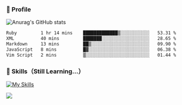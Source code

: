 ### 👀 Profile

![Anurag's GitHub stats](https://github-readme-stats.vercel.app/api?username=haganenoubik&show_icons=true&theme=github_dark)

<!--START_SECTION:waka-->

```txt
Ruby         1 hr 14 mins    █████████████▒░░░░░░░░░░░   53.31 %
XML          40 mins         ███████░░░░░░░░░░░░░░░░░░   28.65 %
Markdown     13 mins         ██▒░░░░░░░░░░░░░░░░░░░░░░   09.90 %
JavaScript   8 mins          █▓░░░░░░░░░░░░░░░░░░░░░░░   06.38 %
Vim Script   2 mins          ▒░░░░░░░░░░░░░░░░░░░░░░░░   01.44 %
```

<!--END_SECTION:waka-->

### 🚀 Skills（Still Learning...）
[![My Skills](https://skillicons.dev/icons?i=html,css,js,ruby,rails,git,github,neovim)](https://skillicons.dev)

![](https://komarev.com/ghpvc/?username=haganenoubik&style=flat-square&color=blue)

<!--
**haganenoubik/haganenoubik** is a ✨ _special_ ✨ repository because its `README.md` (this file) appears on your GitHub profile.

Here are some ideas to get you started:

- 🔭 I’m currently working on ...
- 🌱 I’m currently learning ...
- 👯 I’m looking to collaborate on ...
- 🤔 I’m looking for help with ...
- 💬 Ask me about ...
- 📫 How to reach me: ...
- 😄 Pronouns: ...
- ⚡ Fun fact: ...
-->
